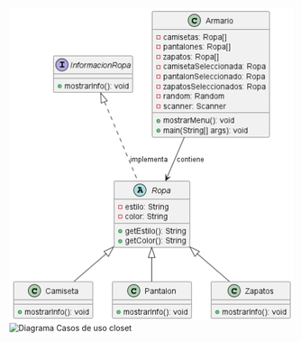 ![Diagrama closet](out/diagramaCloset/diagrama/diagrama.png)
![Diagrama Casos de uso closet](out/diagramaCasosdeUso.png)
